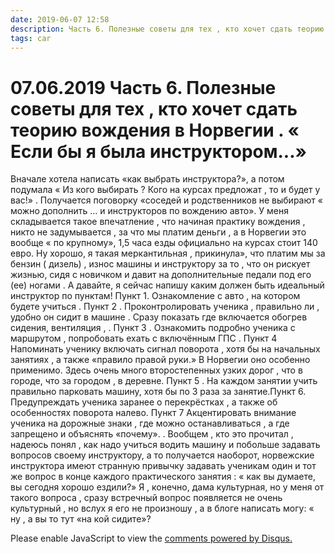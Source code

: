 ```yaml
---
date: 2019-06-07 12:58
description: Часть 6. Полезные советы для тех , кто хочет сдать теорию вождения в Норвегии . « Если бы я была инструктором...»
tags: car
---
```

# 07.06.2019 Часть 6. Полезные советы для тех , кто хочет сдать теорию вождения в Норвегии . « Если бы я была инструктором...»

Вначале хотела написать «как выбрать инструктора?», а потом подумала « Из кого выбирать ? Кого на курсах предложат , то и будет у вас!»  . Получается поговорку «соседей и родственников не выбирают « можно дополнить ... и инструкторов по вождению авто».  У меня складывается такое впечатление , что начиная практику вождения , никто не задумывается , за что мы платим деньги , а в Норвегии это  вообще « по крупному», 1,5 часа  езды  официально на курсах стоит 140 евро.  Ну хорошо, я такая меркантильная , прикинула», что платим мы за бензин ( дизель) , износ машины и инструктору за то , что он рискует  жизнью, сидя с новичком и давит на дополнительные педали под его  (ее) ногами .  А давайте, я сейчас напишу каким должен быть идеальный инструктор по пунктам!  Пункт 1.  Ознакомление с авто , на котором будете учиться . Пункт 2 . Проконтролировать ученика , правильно ли , удобно он сидит в машине . Сразу показать где включается обогрев сидения, вентиляция , . Пункт 3 . Ознакомить подробно ученика с маршрутом , попробовать ехать с включённым ГПС . Пункт 4 Напоминать ученику включать  сигнал поворота , хотя бы на начальных занятиях , а также «правило правой руки.» В Норвегии оно особенно применимо. Здесь очень много второстепенных узких дорог , что в городе, что за городом , в деревне.  Пункт 5 . На каждом занятии учить правильно парковать машину, хотя бы по 3 раза за занятие.Пункт 6. Предупреждать ученика заранее о перекрёстках , а также об особенностях поворота налево.  Пункт 7  Акцентировать внимание ученика на дорожные знаки , где можно останавливаться , а где запрещено  и объяснять «почему». . Вообщем , кто это прочитал , надеюсь понял , как надо учиться водить машину и побольше задавать вопросов своему инструктору, а то получается наоборот,  норвежские инструктора имеют странную привычку задавать ученикам один и тот же вопрос в конце каждого практического занятия : « как вы думаете, вы сегодня хорошо ездили?»  Я , конечно, дама культурная, но у меня от такого вопроса , сразу встречный вопрос появляется не очень культурный , но вслух я его не произношу , а в блоге написать могу: « ну , а вы то тут «на кой сидите»?


<div id="disqus_thread"></div>
<script>
    /**
    *  RECOMMENDED CONFIGURATION VARIABLES: EDIT AND UNCOMMENT THE SECTION BELOW TO INSERT DYNAMIC VALUES FROM YOUR PLATFORM OR CMS.
    *  LEARN WHY DEFINING THESE VARIABLES IS IMPORTANT: https://disqus.com/admin/universalcode/#configuration-variables    */
    /*
    var disqus_config = function () {
    this.page.url = PAGE_URL;  // Replace PAGE_URL with your page's canonical URL variable
    this.page.identifier = PAGE_IDENTIFIER; // Replace PAGE_IDENTIFIER with your page's unique identifier variable
    };
    */
    (function() { // DON'T EDIT BELOW THIS LINE
    var d = document, s = d.createElement('script');
    s.src = 'https://irina-blog-1.disqus.com/embed.js';
    s.setAttribute('data-timestamp', +new Date());
    (d.head || d.body).appendChild(s);
    })();
</script>
<noscript>Please enable JavaScript to view the <a href="https://disqus.com/?ref_noscript">comments powered by Disqus.</a></noscript>
